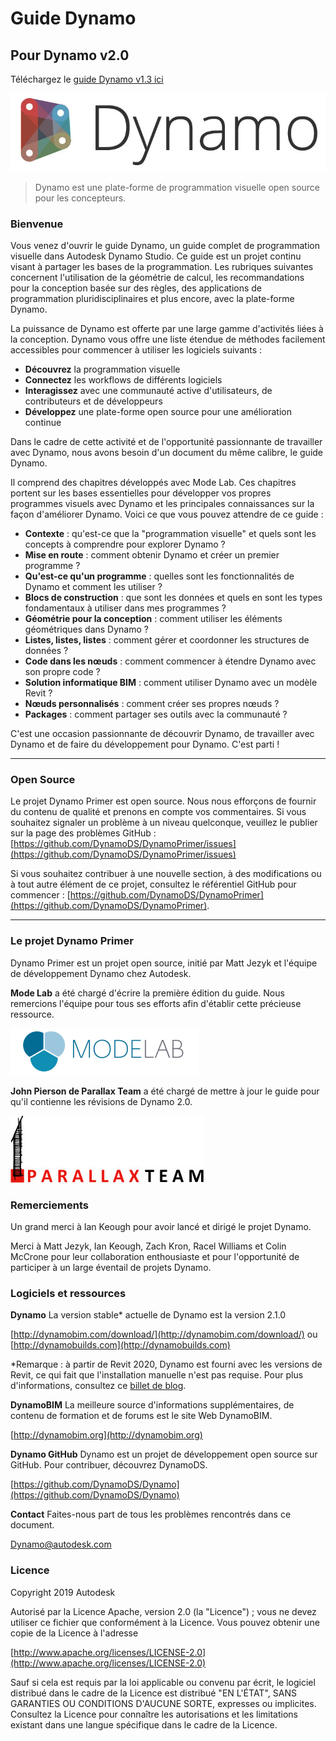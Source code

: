 

# Guide Dynamo

## Pour Dynamo v2.0

Téléchargez le [guide Dynamo v1.3 ici](http://primer.dynamobim.org/en/Appendix/DynamoPrimer-Print1_3.pdf)

![Logo Dynamo](images/dynamo_logo_dark-trim.jpg)

> Dynamo est une plate-forme de programmation visuelle open source pour les concepteurs.

### Bienvenue

Vous venez d'ouvrir le guide Dynamo, un guide complet de programmation visuelle dans Autodesk Dynamo Studio. Ce guide est un projet continu visant à partager les bases de la programmation. Les rubriques suivantes concernent l'utilisation de la géométrie de calcul, les recommandations pour la conception basée sur des règles, des applications de programmation pluridisciplinaires et plus encore, avec la plate-forme Dynamo.

La puissance de Dynamo est offerte par une large gamme d'activités liées à la conception. Dynamo vous offre une liste étendue de méthodes facilement accessibles pour commencer à utiliser les logiciels suivants :

* **Découvrez** la programmation visuelle
* **Connectez** les workflows de différents logiciels
* **Interagissez** avec une communauté active d'utilisateurs, de contributeurs et de développeurs
* **Développez** une plate-forme open source pour une amélioration continue

Dans le cadre de cette activité et de l'opportunité passionnante de travailler avec Dynamo, nous avons besoin d'un document du même calibre, le guide Dynamo.

Il comprend des chapitres développés avec Mode Lab. Ces chapitres portent sur les bases essentielles pour développer vos propres programmes visuels avec Dynamo et les principales connaissances sur la façon d'améliorer Dynamo. Voici ce que vous pouvez attendre de ce guide :

* **Contexte** : qu'est-ce que la "programmation visuelle" et quels sont les concepts à comprendre pour explorer Dynamo ?
* **Mise en route** : comment obtenir Dynamo et créer un premier programme ?
* **Qu'est-ce qu'un programme** : quelles sont les fonctionnalités de Dynamo et comment les utiliser ?
* **Blocs de construction** : que sont les données et quels en sont les types fondamentaux à utiliser dans mes programmes ?
* **Géométrie pour la conception** : comment utiliser les éléments géométriques dans Dynamo ?
* **Listes, listes, listes** : comment gérer et coordonner les structures de données ?
* **Code dans les nœuds** : comment commencer à étendre Dynamo avec son propre code ?
* **Solution informatique BIM** : comment utiliser Dynamo avec un modèle Revit ?
* **Nœuds personnalisés** : comment créer ses propres nœuds ?
* **Packages** : comment partager ses outils avec la communauté ?

C'est une occasion passionnante de découvrir Dynamo, de travailler avec Dynamo et de faire du développement pour Dynamo. C'est parti !

---

### Open Source

Le projet Dynamo Primer est open source. Nous nous efforçons de fournir du contenu de qualité et prenons en compte vos commentaires. Si vous souhaitez signaler un problème à un niveau quelconque, veuillez le publier sur la page des problèmes GitHub : [https://github.com/DynamoDS/DynamoPrimer/issues](https://github.com/DynamoDS/DynamoPrimer/issues)

Si vous souhaitez contribuer à une nouvelle section, à des modifications ou à tout autre élément de ce projet, consultez le référentiel GitHub pour commencer : [https://github.com/DynamoDS/DynamoPrimer](https://github.com/DynamoDS/DynamoPrimer).

---

### Le projet Dynamo Primer

Dynamo Primer est un projet open source, initié par Matt Jezyk et l'équipe de développement Dynamo chez Autodesk.

**Mode Lab** a été chargé d'écrire la première édition du guide. Nous remercions l'équipe pour tous ses efforts afin d'établir cette précieuse ressource.

[![](images/MODELAB_Logo.png)](http://modelab.is)

**John Pierson de Parallax Team** a été chargé de mettre à jour le guide pour qu'il contienne les révisions de Dynamo 2.0.

[![](images/PRLX_Logo.jpg)](http://www.parallaxteam.com/)

### Remerciements

Un grand merci à Ian Keough pour avoir lancé et dirigé le projet Dynamo.

Merci à Matt Jezyk, Ian Keough, Zach Kron, Racel Williams et Colin McCrone pour leur collaboration enthousiaste et pour l'opportunité de participer à un large éventail de projets Dynamo.

### Logiciels et ressources

**Dynamo** La version stable* actuelle de Dynamo est la version 2.1.0

[http://dynamobim.com/download/](http://dynamobim.com/download/) ou [http://dynamobuilds.com](http://dynamobuilds.com)

*Remarque : à partir de Revit 2020, Dynamo est fourni avec les versions de Revit, ce qui fait que l'installation manuelle n'est pas requise. Pour plus d'informations, consultez ce [billet de blog](https://dynamobim.org/dynamo-core-2-1-release/).

**DynamoBIM** La meilleure source d'informations supplémentaires, de contenu de formation et de forums est le site Web DynamoBIM.

[http://dynamobim.org](http://dynamobim.org)

**Dynamo GitHub** Dynamo est un projet de développement open source sur GitHub. Pour contribuer, découvrez DynamoDS.

[https://github.com/DynamoDS/Dynamo](https://github.com/DynamoDS/Dynamo)

**Contact** Faites-nous part de tous les problèmes rencontrés dans ce document.

Dynamo@autodesk.com

### Licence

Copyright 2019 Autodesk

Autorisé par la Licence Apache, version 2.0 (la "Licence") ; vous ne devez utiliser ce fichier que conformément à la Licence. Vous pouvez obtenir une copie de la Licence à l'adresse

[http://www.apache.org/licenses/LICENSE-2.0](http://www.apache.org/licenses/LICENSE-2.0)

Sauf si cela est requis par la loi applicable ou convenu par écrit, le logiciel distribué dans le cadre de la Licence est distribué "EN L'ÉTAT", SANS GARANTIES OU CONDITIONS D'AUCUNE SORTE, expresses ou implicites. Consultez la Licence pour connaître les autorisations et les limitations existant dans une langue spécifique dans le cadre de la Licence.

